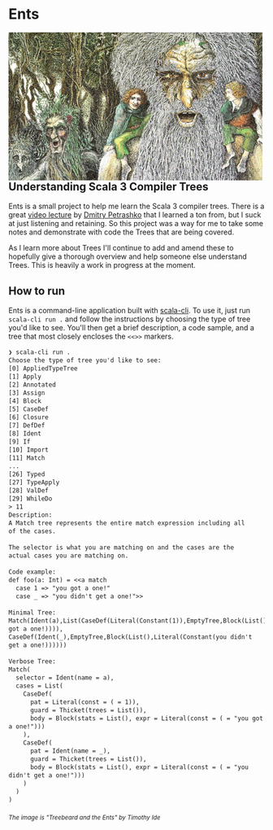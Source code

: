 # Ents

<img alt="Treebeard and the Ents by Timothy Ide" align="left" width="500" src="./ents.jpeg">

## Understanding Scala 3 Compiler Trees

Ents is a small project to help me learn the Scala 3 compiler trees. There is a
great [video lecture](https://youtu.be/yYd-zuDd3S8) by [Dmitry
Petrashko](https://twitter.com/darkdimius) that I learned a ton from, but I suck
at just listening and retaining. So this project was a way for me to take some
notes and demonstrate with code the Trees that are being covered.

As I learn more about Trees I'll continue to add and amend these to hopefully
give a thorough overview and help someone else understand Trees. This is heavily
a work in progress at the moment.

## How to run

Ents is a command-line application built with
[scala-cli](https://scala-cli.virtuslab.org/). To use it, just run `scala-cli
run .` and follow the instructions by choosing the type of tree you'd like to
see. You'll then get a brief description, a code sample, and a tree that most
closely encloses the `<<>>` markers.

```
❯ scala-cli run .
Choose the type of tree you'd like to see:
[0] AppliedTypeTree
[1] Apply
[2] Annotated
[3] Assign
[4] Block
[5] CaseDef
[6] Closure
[7] DefDef
[8] Ident
[9] If
[10] Import
[11] Match
...
[26] Typed
[27] TypeApply
[28] ValDef
[29] WhileDo
> 11
Description:
A Match tree represents the entire match expression including all
of the cases.

The selector is what you are matching on and the cases are the
actual cases you are matching on.

Code example:
def foo(a: Int) = <<a match
  case 1 => "you got a one!"
  case _ => "you didn't get a one!">>

Minimal Tree:
Match(Ident(a),List(CaseDef(Literal(Constant(1)),EmptyTree,Block(List(),Literal(Constant(you got a one!)))), CaseDef(Ident(_),EmptyTree,Block(List(),Literal(Constant(you didn't get a one!))))))

Verbose Tree:
Match(
  selector = Ident(name = a),
  cases = List(
    CaseDef(
      pat = Literal(const = ( = 1)),
      guard = Thicket(trees = List()),
      body = Block(stats = List(), expr = Literal(const = ( = "you got a one!")))
    ),
    CaseDef(
      pat = Ident(name = _),
      guard = Thicket(trees = List()),
      body = Block(stats = List(), expr = Literal(const = ( = "you didn't get a one!")))
    )
  )
)
```

<sub>_The image is "Treebeard and the Ents" by Timothy Ide_</sub>
